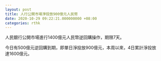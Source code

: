 ```yaml
---
layout: post
title: 人行公開市場淨投放900億元人民幣
date: 2020-10-29 09:22:21.000000000 +08:00
categories: rthk
---
```


人民銀行公開市場進行1400億元人民幣逆回購操作，期限7天。

今日有500億元逆回購到期，即單日淨投放900億元，本周以來，4日累計淨投放達1600億元。
